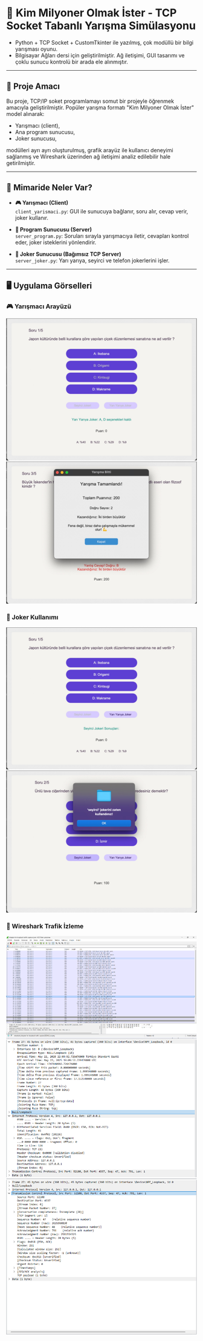 # 🧠 Kim Milyoner Olmak İster - TCP Socket Tabanlı Yarışma Simülasyonu

- Python + TCP Socket + CustomTkinter ile yazılmış, çok modüllü bir bilgi yarışması oyunu.  
- Bilgisayar Ağları dersi için geliştirilmiştir. Ağ iletişimi, GUI tasarımı ve çoklu sunucu kontrolü bir arada ele alınmıştır.

---

## 🎯 Proje Amacı

Bu proje, TCP/IP soket programlamayı somut bir projeyle öğrenmek amacıyla geliştirilmiştir. Popüler yarışma formatı "Kim Milyoner Olmak İster" model alınarak:

- Yarışmacı (client),
- Ana program sunucusu,
- Joker sunucusu,

modülleri ayrı ayrı oluşturulmuş, grafik arayüz ile kullanıcı deneyimi sağlanmış ve Wireshark üzerinden ağ iletişimi analiz edilebilir hale getirilmiştir.

---

## 🧩 Mimaride Neler Var?

- **🎮 Yarışmacı (Client)**  
  `client_yarismaci.py`: GUI ile sunucuya bağlanır, soru alır, cevap verir, joker kullanır.

- **📡 Program Sunucusu (Server)**  
  `server_program.py`: Soruları sırayla yarışmacıya iletir, cevapları kontrol eder, joker isteklerini yönlendirir.

- **🧠 Joker Sunucusu (Bağımsız TCP Server)**  
  `server_joker.py`: Yarı yarıya, seyirci ve telefon jokerlerini işler.
---

## 🖥️ Uygulama Görselleri

### 🎮 Yarışmacı Arayüzü
![Yarışmacı Arayüzü](https://github.com/Sevval-Demir/KimMilyonerOlmakIster/blob/main/image1.jpeg)
![Yarışmacı Arayüzü](https://github.com/Sevval-Demir/KimMilyonerOlmakIster/blob/main/image4.jpeg)
### 🧠 Joker Kullanımı 
![Joker Kullanımı](https://github.com/Sevval-Demir/KimMilyonerOlmakIster/blob/main/image2.jpeg)
![Joker Kullanımı](https://github.com/Sevval-Demir/KimMilyonerOlmakIster/blob/main/image3.jpeg)
### 📶 Wireshark Trafik İzleme
![Wireshark İzleme](https://github.com/Sevval-Demir/KimMilyonerOlmakIster/blob/main/wireshark1.png)
![Wireshark İzleme](https://github.com/Sevval-Demir/KimMilyonerOlmakIster/blob/main/wireshark2.png)
![Wireshark İzleme](https://github.com/Sevval-Demir/KimMilyonerOlmakIster/blob/main/wireshark3.png)


